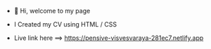 - 👋  Hi, welcome to my page

- I Created my CV using HTML / CSS


- Live link here ==> https://pensive-visvesvaraya-281ec7.netlify.app

